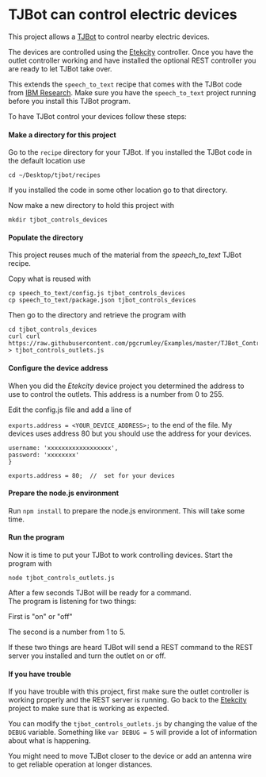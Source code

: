 # TJBot can control electric devices

This project allows a [TJBot](https://github.com/ibmtjbot) to control
nearby electric devices.

The devices are controlled using the 
[Etekcity](https://github.com/pgcrumley/Controllers/tree/master/EtekcityOutlet)
controller.  Once you have the outlet controller working and have installed
the optional REST controller you are ready to let TJBot take over.

This extends the `speech_to_text` recipe that comes with the TJBot
code from [IBM Research](http://www.research.ibm.com/).  Make sure you 
have the `speech_to_text` project running before you install this 
TJBot program.

To have TJBot control your devices follow these steps:

#### Make a directory for this project

Go to the `recipe` directory for your TJBot.  If you installed
the TJBot code in the default location use

    cd ~/Desktop/tjbot/recipes 

If you installed the code in some other location go to that directory.

Now make a new directory to hold this project with
 
    mkdir tjbot_controls_devices

#### Populate the directory

This project reuses much of the material from the *speech_to_text* TJBot
recipe.

Copy what is reused with 

    cp speech_to_text/config.js tjbot_controls_devices
    cp speech_to_text/package.json tjbot_controls_devices

Then go to the directory and retrieve the program with

    cd tjbot_controls_devices
    curl curl https://raw.githubusercontent.com/pgcrumley/Examples/master/TJBot_Controls_Outlets/tjbot_controls_outlets.js > tjbot_controls_outlets.js

#### Configure the device address

When you did the *Etekcity* device project you determined the address to
use to control the outlets.  This address is a number from 0 to 255.

Edit the config.js file and add a line of 

`exports.address = <YOUR_DEVICE_ADDRESS>;` to the end of the file.
My devices uses address 80 but you should use the address for your 
devices.

    username: 'xxxxxxxxxxxxxxxxxx',
    password: 'xxxxxxxx'
    }
    
    exports.address = 80;  //  set for your devices

#### Prepare the node.js environment

Run `npm install` to prepare the node.js environment.  This will take
some time.

#### Run the program

Now it is time to put your TJBot to work controlling devices.  Start the
program with

    node tjbot_controls_outlets.js

After a few seconds TJBot will be ready for a command.  
The program is listening for two things:

First is "on" or "off"

The second is a number from 1 to 5.  

If these two 
things are heard TJBot will send a REST command to the REST server you 
installed and turn the outlet on or off.

#### If you have trouble

If you have trouble with this project, first make sure the outlet controller
is working properly and the REST server is running.  Go back to the
[Etekcity](https://github.com/pgcrumley/Controllers/tree/master/EtekcityOutlet)
project to make sure that is working as expected.

You can modify the `tjbot_controls_outlets.js` by changing the 
value of the `DEBUG` variable.  Something like 
`var DEBUG = 5`
will provide a lot of information about what is happening. 

You might need to move TJBot closer to the device or add an antenna wire
to get reliable operation at longer distances.

